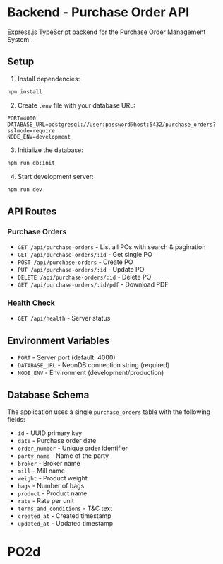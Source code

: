 # Backend - Purchase Order API

Express.js TypeScript backend for the Purchase Order Management System.

## Setup

1. Install dependencies:
```bash
npm install
```

2. Create `.env` file with your database URL:
```env
PORT=4000
DATABASE_URL=postgresql://user:password@host:5432/purchase_orders?sslmode=require
NODE_ENV=development
```

3. Initialize the database:
```bash
npm run db:init
```

4. Start development server:
```bash
npm run dev
```

## API Routes

### Purchase Orders
- `GET /api/purchase-orders` - List all POs with search & pagination
- `GET /api/purchase-orders/:id` - Get single PO
- `POST /api/purchase-orders` - Create PO
- `PUT /api/purchase-orders/:id` - Update PO
- `DELETE /api/purchase-orders/:id` - Delete PO
- `GET /api/purchase-orders/:id/pdf` - Download PDF

### Health Check
- `GET /api/health` - Server status

## Environment Variables

- `PORT` - Server port (default: 4000)
- `DATABASE_URL` - NeonDB connection string (required)
- `NODE_ENV` - Environment (development/production)

## Database Schema

The application uses a single `purchase_orders` table with the following fields:
- `id` - UUID primary key
- `date` - Purchase order date
- `order_number` - Unique order identifier
- `party_name` - Name of the party
- `broker` - Broker name
- `mill` - Mill name
- `weight` - Product weight
- `bags` - Number of bags
- `product` - Product name
- `rate` - Rate per unit
- `terms_and_conditions` - T&C text
- `created_at` - Created timestamp
- `updated_at` - Updated timestamp
# PO2d
